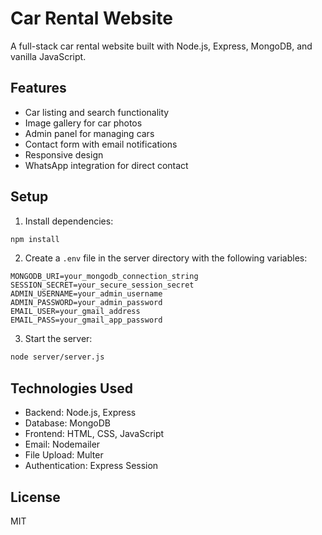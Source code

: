 # Car Rental Website

A full-stack car rental website built with Node.js, Express, MongoDB, and vanilla JavaScript.

## Features

- Car listing and search functionality
- Image gallery for car photos
- Admin panel for managing cars
- Contact form with email notifications
- Responsive design
- WhatsApp integration for direct contact

## Setup

1. Install dependencies:
```bash
npm install
```

2. Create a `.env` file in the server directory with the following variables:
```
MONGODB_URI=your_mongodb_connection_string
SESSION_SECRET=your_secure_session_secret
ADMIN_USERNAME=your_admin_username
ADMIN_PASSWORD=your_admin_password
EMAIL_USER=your_gmail_address
EMAIL_PASS=your_gmail_app_password
```

3. Start the server:
```bash
node server/server.js
```

## Technologies Used

- Backend: Node.js, Express
- Database: MongoDB
- Frontend: HTML, CSS, JavaScript
- Email: Nodemailer
- File Upload: Multer
- Authentication: Express Session

## License

MIT